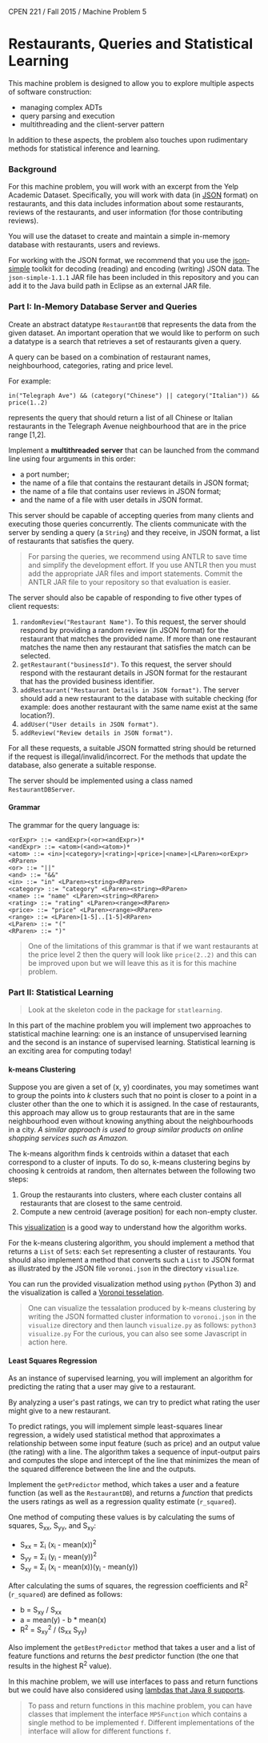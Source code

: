 CPEN 221 / Fall 2015 / Machine Problem 5

Restaurants, Queries and Statistical Learning
===

This machine problem is designed to allow you to explore multiple aspects of software construction:
+ managing complex ADTs
+ query parsing and execution
+ multithreading and the client-server pattern

In addition to these aspects, the problem also touches upon rudimentary methods for statistical inference and learning.

### Background

For this machine problem, you will work with an excerpt from the Yelp Academic Dataset. Specifically, you will work with data (in [JSON](https://en.wikipedia.org/wiki/JSON) format) on restaurants, and this data includes information about some restaurants, reviews of the restaurants, and user information (for those contributing reviews).

You will use the dataset to create and maintain a simple in-memory database with restaurants, users and reviews.

For working with the JSON format, we recommend that you use the [json-simple](https://code.google.com/p/json-simple/) toolkit for decoding (reading) and encoding (writing) JSON data. The `json-simple-1.1.1` JAR file has been included in this repository and you can add it to the Java build path in Eclipse as an external JAR file.

### Part I: In-Memory Database Server and Queries

Create an abstract datatype `RestaurantDB` that represents the data from the given dataset. An important operation that we would like to perform on such a datatype is a search that retrieves a set of restaurants given a query.

A query can be based on a combination of restaurant names, neighbourhood, categories, rating and price level. 

For example:
```
in("Telegraph Ave") && (category("Chinese") || category("Italian")) && price(1..2)
```
represents the query that should return a list of all Chinese or Italian restaurants in the Telegraph Avenue neighbourhood that are in the price range [1,2].

Implement a **multithreaded server** that can be launched from the command line using four arguments in this order:
+ a port number;
+ the name of a file that contains the restaurant details in JSON format;
+ the name of a file that contains user reviews in JSON format;
+ and the name of a file with user details in JSON format.

This server should be capable of accepting queries from many clients and executing those queries concurrently. The clients communicate with the server by sending a query (a `String`) and they receive, in JSON format, a list of restaurants that satisfies the query.

> For parsing the queries, we recommend using ANTLR to save time and simplify the development effort. If you use ANTLR then you must add the appropriate JAR files and import statements. Commit the ANTLR JAR file to your repository so that evaluation is easier.

The server should also be capable of responding to five other types of client requests: 
1. `randomReview("Restaurant Name")`. To this request, the server should respond by providing a random review (in JSON format) for the restaurant that matches the provided name. If more than one restaurant matches the name then any restaurant that satisfies the match can be selected.
2. `getRestaurant("businessId")`. To this request, the server should respond with the restaurant details in JSON format for the restaurant that has the provided business identifier.
3. `addRestaurant("Restaurant Details in JSON format")`. The server should add a new restaurant to the database with suitable checking (for example: does another restaurant with the same name exist at the same location?).
4. `addUser("User details in JSON format")`. 
5. `addReview("Review details in JSON format")`.

For all these requests, a suitable JSON formatted string should be returned if the request is illegal/invalid/incorrect. For the methods that update the database, also generate a suitable response.

The server should be implemented using a class named `RestaurantDBServer`.

#### Grammar

The grammar for the query language is:
```
<orExpr> ::= <andExpr>(<or><andExpr>)*
<andExpr> ::= <atom>(<and><atom>)*
<atom> ::= <in>|<category>|<rating>|<price>|<name>|<LParen><orExpr><RParen>
<or> ::= "||"
<and> ::= "&&"
<in> ::= "in" <LParen><string><RParen>
<category> ::= "category" <LParen><string><RParen>
<name> ::= "name" <LParen><string><RParen>
<rating> ::= "rating" <LParen><range><RParen>
<price> ::= "price" <LParen><range><RParen>
<range> ::= <LParen>[1-5]..[1-5]<RParen>
<LParen> ::= "("
<RParen> ::= ")"
```

> One of the limitations of this grammar is that if we want restaurants at the price level 2 then the query will look like `price(2..2)` and this can be improved upon but we will leave this as it is for this machine problem.

### Part II: Statistical Learning

> Look at the skeleton code in the package for `statlearning`.

In this part of the machine problem you will implement two approaches to statistical machine learning: one is an instance of unsupervised learning and the second is an instance of supervised learning. Statistical learning is an exciting area for computing today!

#### k-means Clustering

Suppose you are given a set of (x, y) coordinates, you may sometimes want to group the points into _k_ clusters such that no point is closer to a point in a cluster other than the one to which it is assigned. In the case of restaurants, this approach may allow us to group restaurants that are in the same neighbourhood even without knowing anything about the neighbourhoods in a city. _A similar approach is used to group similar products on online shopping services such as Amazon._

The k-means algorithm finds k centroids within a dataset that each correspond to a cluster of inputs. To do so, k-means clustering begins by choosing k centroids at random, then alternates between the following two steps:

1. Group the restaurants into clusters, where each cluster contains all restaurants that are closest to the same centroid.
2. Compute a new centroid (average position) for each non-empty cluster.

This [visualization](http://tech.nitoyon.com/en/blog/2013/11/07/k-means/) is a good way to understand how the algorithm works.

For the k-means clustering algorithm, you should implement a method that returns a `List` of `Set`s: each `Set` representing a cluster of restaurants. You should also implement a method that converts such a `List` to JSON format as illustrated by the JSON file `voronoi.json` in the directory `visualize`.

You can run the provided visualization method using `python` (Python 3) and the visualization is called a [Voronoi tesselation](https://en.wikipedia.org/wiki/Voronoi_diagram).

> One can visualize the tessalation produced by k-means clustering by writing the JSON formatted cluster information to `voronoi.json` in the `visualize` directory and then launch `visualize.py` as follows: `python3 visualize.py`
> For the curious, you can also see some Javascript in action here.

#### Least Squares Regression

As an instance of supervised learning, you will implement an algorithm for predicting the rating that a user may give to a restaurant.

By analyzing a user's past ratings, we can try to predict what rating the user might give to a new restaurant. 

To predict ratings, you will implement simple least-squares linear regression, a widely used statistical method that approximates a relationship between some input feature (such as price) and an output value (the rating) with a line. The algorithm takes a sequence of input-output pairs and computes the slope and intercept of the line that minimizes the mean of the squared difference between the line and the outputs.

Implement the `getPredictor` method, which takes a user and a feature function (as well as the `RestaurantDB`), and returns a _function_ that predicts the users ratings as well as a regression quality estimate (`r_squared`).

One method of computing these values is by calculating the sums of squares, S<sub>xx</sub>, S<sub>yy</sub>, and S<sub>xy</sub>:

+ S<sub>xx</sub> = Σ<sub>i</sub> (x<sub>i</sub> - mean(x))<sup>2</sup>
+ S<sub>yy</sub> = Σ<sub>i</sub> (y<sub>i</sub> - mean(y))<sup>2</sup>
+ S<sub>xy</sub> = Σ<sub>i</sub> (x<sub>i</sub> - mean(x))(y<sub>i</sub> - mean(y))

After calculating the sums of squares, the regression coefficients and R<sup>2</sup> (`r_squared`) are defined as follows:

+ b = S<sub>xy</sub> / S<sub>xx</sub>
+ a = mean(y) - b * mean(x)
+ R<sup>2</sup> = S<sub>xy</sub><sup>2</sup> / (S<sub>xx</sub> S<sub>yy</sub>)

Also implement the `getBestPredictor` method that takes a user and a list of feature functions and returns the _best_ predictor function (the one that results in the highest R<sup>2</sup> value). 

In this machine problem, we will use interfaces to pass and return functions but we could have also considered using [lambdas that Java 8 supports](https://docs.oracle.com/javase/tutorial/java/javaOO/lambdaexpressions.html).

> To pass and return functions in this machine problem, you can have classes that implement the interface `MP5Function` which contains a single method to be implemented `f`. Different implementations of the interface will allow for different functions `f`.